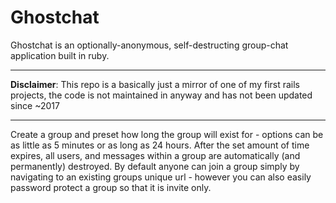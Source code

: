 # Ghostchat

Ghostchat is an optionally-anonymous, self-destructing group-chat application built in ruby.  

---

**Disclaimer**: This repo is a basically just a mirror of one of my first rails projects, the code is not maintained in anyway and has not been updated since ~2017

---

Create a group and preset how long the group will exist for - options can be as little as 5 minutes or as long as 24 hours. After the set amount of time expires, all users, and messages within a group are automatically (and permanently) destroyed. By default anyone can join a group simply by navigating to an existing groups unique url - however you can also easily password protect a group so that it is invite only.
